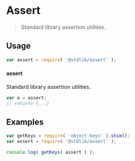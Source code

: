 # Assert

> Standard library assertion utilities.

<section class="usage">

## Usage

```javascript
var assert = require( '@stdlib/assert' );
```

#### assert

Standard library assertion utilities.

```javascript
var o = assert;
// returns {...}
```

</section>

<!-- /.usage -->

<section class="examples">

## Examples

<!-- TODO: better examples -->

<!-- eslint no-undef: "error" -->

```javascript
var getKeys = require( 'object-keys' ).shim();
var assert = require( '@stdlib/assert' );

console.log( getKeys( assert ) );
```

</section>

<!-- /.examples -->

<section class="links">

</section>

<!-- /.links -->
